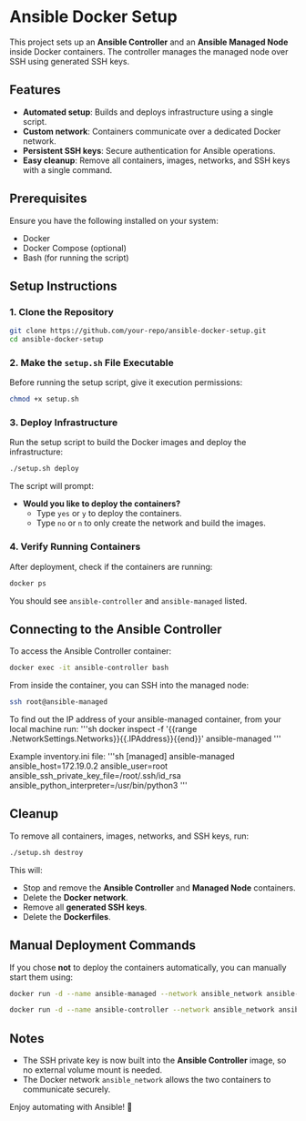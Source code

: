 # Ansible Docker Setup

This project sets up an **Ansible Controller** and an **Ansible Managed Node** inside Docker containers. The controller manages the managed node over SSH using generated SSH keys.

## Features
- **Automated setup**: Builds and deploys infrastructure using a single script.
- **Custom network**: Containers communicate over a dedicated Docker network.
- **Persistent SSH keys**: Secure authentication for Ansible operations.
- **Easy cleanup**: Remove all containers, images, networks, and SSH keys with a single command.

## Prerequisites
Ensure you have the following installed on your system:
- Docker
- Docker Compose (optional)
- Bash (for running the script)

## Setup Instructions

### 1. Clone the Repository
```sh
git clone https://github.com/your-repo/ansible-docker-setup.git
cd ansible-docker-setup
```

### 2. Make the `setup.sh` File Executable
Before running the setup script, give it execution permissions:
```sh
chmod +x setup.sh
```

### 3. Deploy Infrastructure
Run the setup script to build the Docker images and deploy the infrastructure:
```sh
./setup.sh deploy
```
The script will prompt:
- **Would you like to deploy the containers?**
  - Type `yes` or `y` to deploy the containers.
  - Type `no` or `n` to only create the network and build the images.

### 4. Verify Running Containers
After deployment, check if the containers are running:
```sh
docker ps
```
You should see `ansible-controller` and `ansible-managed` listed.

## Connecting to the Ansible Controller
To access the Ansible Controller container:
```sh
docker exec -it ansible-controller bash
```

From inside the container, you can SSH into the managed node:
```sh
ssh root@ansible-managed
```

To find out the IP address of your ansible-managed container, from your local machine run:
'''sh
docker inspect -f '{{range .NetworkSettings.Networks}}{{.IPAddress}}{{end}}' ansible-managed
'''

Example inventory.ini file:
'''sh
[managed]
ansible-managed ansible_host=172.19.0.2 ansible_user=root ansible_ssh_private_key_file=/root/.ssh/id_rsa ansible_python_interpreter=/usr/bin/python3
'''

## Cleanup
To remove all containers, images, networks, and SSH keys, run:
```sh
./setup.sh destroy
```

This will:
- Stop and remove the **Ansible Controller** and **Managed Node** containers.
- Delete the **Docker network**.
- Remove all **generated SSH keys**.
- Delete the **Dockerfiles**.

## Manual Deployment Commands
If you chose **not** to deploy the containers automatically, you can manually start them using:
```sh
docker run -d --name ansible-managed --network ansible_network ansible-managed-image

docker run -d --name ansible-controller --network ansible_network ansible-controller-image
```

## Notes
- The SSH private key is now built into the **Ansible Controller** image, so no external volume mount is needed.
- The Docker network `ansible_network` allows the two containers to communicate securely.

Enjoy automating with Ansible! 🚀
